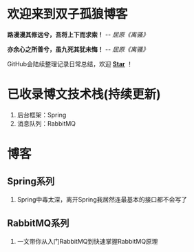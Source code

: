 # 欢迎来到双子孤狼博客

__路漫漫其修远兮，吾将上下而求索！__  -- _屈原《离骚》_

__亦余心之所善兮，虽九死其犹未悔！__  -- _屈原《离骚》_

GitHub会陆续整理记录日常总结，欢迎 [**Star**](https://github.com/zhouwenxing/zhouwenxing.github.io) ！

# 已收录博文技术栈(持续更新)
1. 后台框架：Spring
2. 消息队列：RabbitMQ

# 博客
## Spring系列
1. Spring中毒太深，离开Spring我居然连最基本的接口都不会写了

## RabbitMQ系列
1. 一文带你从入门RabbitMQ到快速掌握RabbitMQ原理
